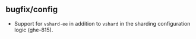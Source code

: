 ## bugfix/config

* Support for `vshard-ee` in addition to `vshard` in the sharding configuration
  logic (ghe-815).

